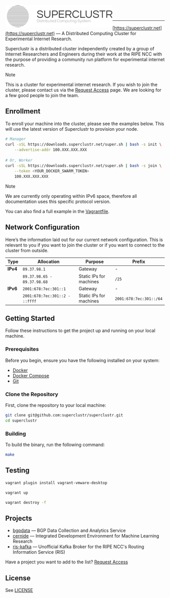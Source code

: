 <img title="SUPERCLUSTR" src="logo.svg" height="70" align="left" />

<br />
<br />

---

[https://superclustr.net](https://superclustr.net) — A Distributed Computing Cluster for Experimental Internet Research.

Superclustr is a distributed cluster independently created by a group of Internet Researchers and Engineers during their work at the RIPE NCC with the purpose of providing a community run platform for experimental internet research.

> [!NOTE]
> This is a cluster for experimental internet research. If you wish to join the cluster, please contact us via the [Request Access](https://www.superclustr.net/request-access) page. We are looking for a few good people to join the team.


## Enrollment

To enroll your machine into the cluster, please see the examples below.
This will use the latest version of Superclustr to provision your node.

```bash
# Manager
curl -sSL https://downloads.superclustr.net/super.sh | bash -s init \
    --advertise-addr 100.XXX.XXX.XXX

# Or, Worker
curl -sSL https://downloads.superclustr.net/super.sh | bash -s join \
    --token <YOUR_DOCKER_SWARM_TOKEN>
    100.XXX.XXX.XXX
```

> [!NOTE]  
> We are currently only operating within IPv6 space, therefore all documentation uses this specific protocol version.

You can also find a full example in the [Vagrantfile](Vagrantfile).

## Network Configuration

Here’s the information laid out for our current network configuration.
This is relevant to you if you want to join the cluster or if you want to connect to the cluster from outside.

| **Type**       | **Allocation**                   | **Purpose**                              | **Prefix**                    |
|----------------|----------------------------------|------------------------------------------|-------------------------------|
| **IPv4**       | `89.37.98.1`                     | Gateway                                  | -                             |
|                | `89.37.98.65 - 89.37.98.68`      | Static IPs for machines                  | `/25`                         |
| **IPv6**       | `2001:678:7ec:301::1`            | Gateway                                  | -                             |
|                | `2001:678:7ec:301::2 - ::ffff`   | Static IPs for machines                  |  `2001:678:7ec:301::/64`      |

## Getting Started

Follow these instructions to get the project up and running on your local machine.

### Prerequisites

Before you begin, ensure you have the following installed on your system:

-   [Docker](https://docs.docker.com/get-docker/)
-   [Docker Compose](https://docs.docker.com/compose/install/)
-   [Git](https://git-scm.com/book/en/v2/Getting-Started-Installing-Git)

### Clone the Repository

First, clone the repository to your local machine:

```sh
git clone git@github.com:superclustr/superclustr.git
cd superclustr
```

### Building

To build the binary, run the following command:

```sh
make
```

## Testing

```bash
vagrant plugin install vagrant-vmware-desktop
```

```bash
vagrant up
```

```bash
vagrant destroy -f
```

## Projects

-   [bgpdata](https://github.com/robin-rpr/bgpdata) — BGP Data Collection and Analytics Service
-   [cernide](https://github.com/robin-rpr/cernide) — Integrated Development Environment for Machine Learning Research
-   [ris-kafka](https://github.com/robin-rpr/ris-kafka) — Unofficial Kafka Broker for the RIPE NCC's Routing Information Service (RIS)

Have a project you want to add to the list? [Request Access](https://www.superclustr.net/request-access)

## License

See [LICENSE](LICENSE)
